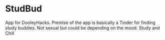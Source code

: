 # StudBud
App for DooleyHacks. Premise of the app is basically a Tinder for finding study buddies. Not sexual but could be depending on the mood. 
Study and Chill 
